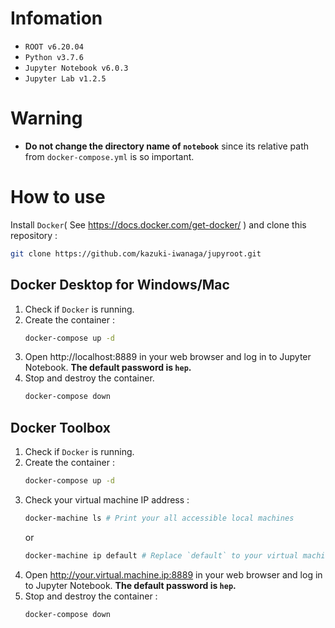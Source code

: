# Infomation

- `ROOT v6.20.04`
- `Python v3.7.6`
- `Jupyter Notebook v6.0.3`
- `Jupyter Lab v1.2.5`

# Warning

- **Do not change the directory name of `notebook`**
  since its relative path from `docker-compose.yml` is so important.

# How to use

Install `Docker`( See https://docs.docker.com/get-docker/ ) and
clone this repository :
```sh
git clone https://github.com/kazuki-iwanaga/jupyroot.git
```

## Docker Desktop for Windows/Mac

1. Check if `Docker` is running.
2. Create the container :
   ```sh
   docker-compose up -d
   ```
3. Open http://localhost:8889 in your web browser
   and log in to Jupyter Notebook.
   **The default password is `hep`.**
4. Stop and destroy the container.
   ```sh
   docker-compose down
   ```

## Docker Toolbox

1. Check if `Docker` is running.
2. Create the container :
   ```sh
   docker-compose up -d
   ```
3. Check your virtual machine IP address :
   ```sh
   docker-machine ls # Print your all accessible local machines
   ```
   or
   ```sh
   docker-machine ip default # Replace `default` to your virtual machine name
   ```
4. Open http://your.virtual.machine.ip:8889 in your web browser
   and log in to Jupyter Notebook.
   **The default password is `hep`.**
5. Stop and destroy the container :
   ```sh
   docker-compose down
   ```
